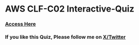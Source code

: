# AWS CLF-C02 Interactive-Quiz

### **[Access Here](https://aristidesai.github.io/AWS-CLF-C02-Interactive-Quiz/)**


### If you like this Quiz, Please follow me on [X/Twitter](https://x.com/aristidesai)
